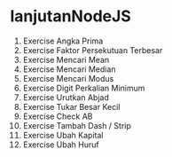 # lanjutanNodeJS

1.  Exercise Angka Prima
2.  Exercise Faktor Persekutuan Terbesar
3.  Exercise Mencari Mean
4.  Exercise Mencari Median
5.  Exercise Mencari Modus
6.  Exercise Digit Perkalian Minimum
7.  Exercise Urutkan Abjad
8.  Exercise Tukar Besar Kecil
9.  Exercise Check AB
10. Exercise Tambah Dash / Strip
11. Exercise Ubah Kapital
12. Exercise Ubah Huruf